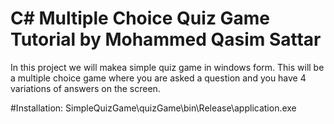 # C# Multiple Choice Quiz Game Tutorial by Mohammed Qasim Sattar

In this project we will makea simple quiz game in windows form. This will be a multiple choice game where you are asked a question and you have 4 variations of answers on the screen.

#Installation:
SimpleQuizGame\quizGame\bin\Release\application.exe
